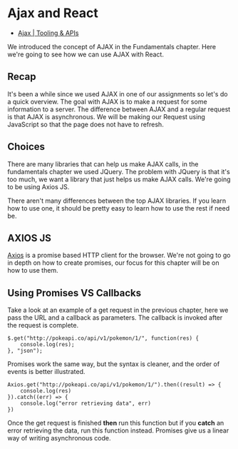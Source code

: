 # Ajax and React

* [Ajax | Tooling & APIs](http://learn.codingdojo.com/m/19/4885/34525)

We introduced the concept of AJAX in the Fundamentals chapter. Here we're going to see how we can use AJAX with React.

## Recap

It's been a while since we used AJAX in one of our assignments so let's do a quick overview. The goal with AJAX is to make a request for some information to a server. The difference between AJAX and a regular request is that AJAX is asynchronous. We will be making our Request using JavaScript so that the page does not have to refresh.

## Choices

There are many libraries that can help us make AJAX calls, in the fundamentals chapter we used JQuery. The problem with JQuery is that it's too much, we want a library that just helps us make AJAX calls. We're going to be using Axios JS.

There aren't many differences between the top AJAX libraries. If you learn how to use one, it should be pretty easy to learn how to use the rest if need be.

## AXIOS JS

[Axios](https://github.com/axios/axios "GitHub - axios/axios: Promise based HTTP client for the browser and node.js") is a promise based HTTP client for the browser. We're not going to go in depth on how to create promises, our focus for this chapter will be on how to use them.

## Using Promises VS Callbacks

Take a look at an example of a get request in the previous chapter, here we pass the URL and a callback as parameters. The callback is invoked after the request is complete.

```
$.get("http://pokeapi.co/api/v1/pokemon/1/", function(res) {
    console.log(res);
}, "json");
```
Promises work the same way, but the syntax is cleaner, and the order of events is better illustrated.

```
Axios.get("http://pokeapi.co/api/v1/pokemon/1/").then((result) => {
    console.log(res)
}).catch((err) => {
    console.log("error retrieving data", err)
})
```

Once the get request is finished **then** run this function but if you **catch** an error retrieving the data, run this function instead. Promises give us a linear way of writing asynchronous code.

